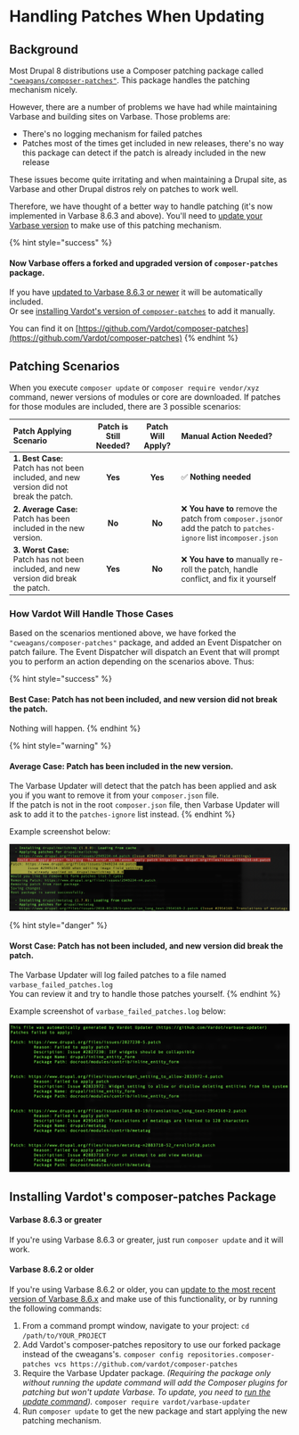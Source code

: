 # Handling Patches When Updating

## Background

Most Drupal 8 distributions use a Composer patching package called [`"cweagans/composer-patches"`](https://github.com/cweagans/composer-patches). This package handles the patching mechanism nicely.

However, there are a number of problems we have had while maintaining Varbase and building sites on Varbase. Those problems are:

* There's no logging mechanism for failed patches
* Patches most of the times get included in new releases, there's no way this package can detect if the patch is already included in the new release

These issues become quite irritating and when maintaining a Drupal site, as Varbase and other Drupal distros rely on patches to work well.

Therefore, we have thought of a better way to handle patching \(it's now implemented in Varbase 8.6.3 and above\). You'll need to [update your Varbase version](https://docs.varbase.vardot.com/updating-varbase#the-update-process) to make use of this patching mechanism.

{% hint style="success" %}
#### Now Varbase offers a forked and upgraded version of `composer-patches` package.

If you have [updated to Varbase 8.6.3 or newer](./#option-1-automated-process-using-varbase-updater-varbase-updater) it will be automatically included.  
Or see [installing Vardot's version of `composer-patches`](handling-patches-when-updating.md#installing-vardots-composer-patches-package) to add it manually.

You can find it on [https://github.com/Vardot/composer-patches](https://github.com/Vardot/composer-patches)
{% endhint %}

## Patching Scenarios

When you execute `composer update` or `composer require vendor/xyz` command, newer versions of modules or core are downloaded. If patches for those modules are included, there are 3 possible scenarios:

| **Patch Applying Scenario** | **Patch is Still Needed?** | **Patch Will Apply?** | **Manual Action Needed?** |
| :--- | :---: | :---: | :--- |
| **1. Best Case:** Patch has not been included, and new version did not break the patch. | **Yes** | **Yes** | ✅ **Nothing needed** |
| **2. Average Case:** Patch has been included in the new version. | **No** | **No** | ❌ **You have to** remove the patch from `composer.json`or add the patch to `patches-ignore` list in`composer.json` |
| **3. Worst Case:** Patch has not been included, and new version did break the patch. | **Yes** | **No** | ❌ **You have to** manually re-roll the patch, handle conflict, and fix it yourself |

### How Vardot Will Handle Those Cases

Based on the scenarios mentioned above, we have forked the `"cweagans/composer-patches"` package, and added an Event Dispatcher on patch failure. The Event Dispatcher will dispatch an Event that will prompt you to perform an action depending on the scenarios above. Thus:

{% hint style="success" %}
#### **Best Case:** Patch has not been included, and new version did not break the patch.

Nothing will happen.
{% endhint %}

{% hint style="warning" %}
#### **Average Case:** Patch has been included in the new version.

The Varbase Updater will detect that the patch has been applied and ask you if you want to remove it from your `composer.json` file.  
If the patch is not in the root `composer.json` file, then Varbase Updater will ask to add it to the `patches-ignore` list instead.
{% endhint %}

Example screenshot below:

![](../.gitbook/assets/vardot-composer-patches-patch-detected.png)

{% hint style="danger" %}
#### **Worst Case:** Patch has not been included, and new version did break the patch.

The Varbase Updater will log failed patches to a file named `varbase_failed_patches.log`  
You can review it and try to handle those patches yourself.
{% endhint %}

Example screenshot of `varbase_failed_patches.log` below:

![](../.gitbook/assets/vardot-composer-ptaches-failed-patches.txt-log-file.png)

## Installing Vardot's composer-patches Package

#### Varbase 8.6.3 or greater

If you're using Varbase 8.6.3 or greater, just run `composer update` and it will work.

#### Varbase 8.6.2 or older

If you're using Varbase 8.6.2 or older, you can [update to the most recent version of Varbase 8.6.x](https://docs.varbase.vardot.com/updating-varbase#the-update-process) and make use of this functionality, or by running the following commands:

1. From a command prompt window, navigate to your project:  `cd /path/to/YOUR_PROJECT`  
2. Add Vardot's composer-patches repository to use our forked package instead of the cweagans's. `composer config repositories.composer-patches vcs https://github.com/vardot/composer-patches`
3. Require the Varbase Updater package. _\(Requiring the package only without running the update command will add the Composer plugins for patching but won't update Varbase. To update, you need to_ [_run the update command_](./#the-update-process)_\)._ `composer require vardot/varbase-updater`
4. Run `composer update` to get the new package and start applying the new patching mechanism.

